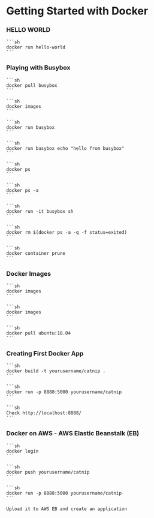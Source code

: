 # Getting Started with Docker

### HELLO WORLD

	```sh
	docker run hello-world
	```

### Playing with Busybox

	```sh
	docker pull busybox
	```

	```sh
	docker images
	```

	```sh
	docker run busybox
	```

	```sh
	docker run busybox echo "hello from busybox"
	```

	```sh
	docker ps
	```

	```sh
	docker ps -a
	```

	```sh
	docker run -it busybox sh
	```

	```sh
	docker rm $(docker ps -a -q -f status=exited)
	```

	```sh
	docker container prune
	```
 
###  Docker Images

	```sh
	docker images
	```

	```sh
	docker images
	```

	```sh
	docker pull ubuntu:18.04
	```

###  Creating First Docker App

	```sh
	docker build -t yourusername/catnip .
	```

	```sh
	docker run -p 8888:5000 yourusername/catnip
	```

	```sh
	Check http://localhost:8888/
	```	


### Docker on AWS - AWS Elastic Beanstalk (EB)

	```sh
	docker login
	```

	```sh
	docker push yourusername/catnip
	```

	```sh
	docker run -p 8888:5000 yourusername/catnip
	```	

	Upload it to AWS EB and create an application
